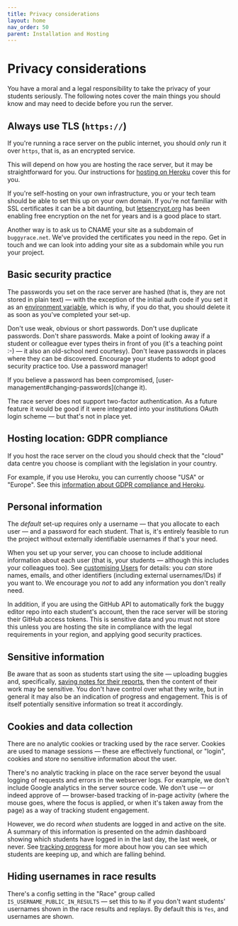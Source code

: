 ```yaml
---
title: Privacy considerations
layout: home
nav_order: 50
parent: Installation and Hosting
---
```


# Privacy considerations

You have a moral and a legal responsibility to take the privacy of your students
seriously. The following notes cover the main things you should know and may
need to decide before you run the server.

## Always use TLS (`https://`)

If you're running a race server on the public internet, you should _only_ run
it over `https`, that is, as an encrypted service.

This will depend on how you are hosting the race server, but it may be
straightforward for you. Our instructions for [hosting on
Heroku](../hosting/heroku) cover this for you.

If you're self-hosting on your own infrastructure, you or your tech team should
be able to set this up on your own domain. If you're not familiar with SSL
certificates it can be a bit daunting, but
[letsencrypt.org](https://letsencrypt.org) has been enabling free encryption
on the net for years and is a good place to start.

Another way is to ask us to CNAME your site as a subdomain of `buggyrace.net`.
We've provided the certificates you need in the repo. Get in touch and we can
look into adding your site as a subdomain while you run your project.


## Basic security practice

The passwords you set on the race server are hashed (that is, they are not
stored in plain text) — with the exception of the initial auth code if you set
it as an [environment variable](.../customising/env), which is why, if you do
that, you should delete it as soon as you've completed your set-up.

Don't use weak, obvious or short passwords. Don't use duplicate passwords.
Don't share passwords. Make a point of looking away if a student or colleague
ever types theirs in front of you (it's a teaching point :-) — it also an
old-school nerd courtesy). Don't leave passwords in places where they can be
discovered. Encourage your students to adopt good security practice too. Use a
password manager!

If you believe a password has been compromised,
[user-management#changing-passwords](change it).

The race server does not support two-factor authentication. As a future feature
it would be good if it were integrated into your institutions OAuth login
scheme — but that's not in place yet.

## Hosting location: GDPR compliance

If you host the race server on the cloud you should check that the "cloud" data
centre you choose is compliant with the legislation in your country.

For example, if you use Heroku, you can currently choose "USA" or "Europe". See
this [information about GDPR compliance and Heroku](https://devcenter.heroku.com/articles/gdpr).


## Personal information

The _default_ set-up requires only a username — that you allocate to each user
— and a password for each student. That is, it's entirely feasible to run the
project without externally identifiable usernames if that's your need.

When you set up your server, you can choose to include additional information
about each user (that is, your students — although this includes your colleagues
too). See [customising Users](../customising/users) for details: you _can_
store names, emails, and other identifiers (including external usernames/IDs)
if you want to. We encourage you _not_ to add any information you don't really
need.

In addition, if you are using the GitHub API to automatically fork the buggy
editor repo into each student's account, then the race server will be storing
their GitHub access tokens. This is sensitive data and you must not store this
unless you are hosting the site in compliance with the legal requirements in
your region, and applying good security practices.


## Sensitive information

Be aware that as soon as students start using the site — uploading buggies and,
specifically, [saving notes for their reports](../teaching/progresss), then
the content of their work may be sensitive. You don't have control over what
they write, but in general it may also be an indication of progress and
engagement. This is of itself potentially sensitive information so treat it
accordingly.


## Cookies and data collection

There are no analytic cookies or tracking used by the race server. Cookies are
used to manage sessions — these are effectively functional, or "login", cookies
and store no sensitive information about the user.

There's no analytic tracking in place on the race server beyond the usual
logging of requests and errors in the webserver logs. For example, we don't
include Google analytics in the server source code. We don't use — or indeed
approve of — browser-based tracking of in-page activity (where the mouse goes,
where the focus is applied, or when it's taken away from the page) as a way of
tracking student engagement.

However, we do record _when_ students are logged in and active on the site. A
summary of this information is presented on the admin dashboard showing which
students have logged in in the last day, the last week, or never. See 
[tracking progress](../teaching/progress) for more about how you can see
which students are keeping up, and which are falling behind.


## Hiding usernames in race results

There's a config setting in the "Race" group called
`IS_USERNAME_PUBLIC_IN_RESULTS` — set this to `No` if you don't want students'
usernames shown in the race results and replays. By default this is `Yes`, and
usernames are shown.


